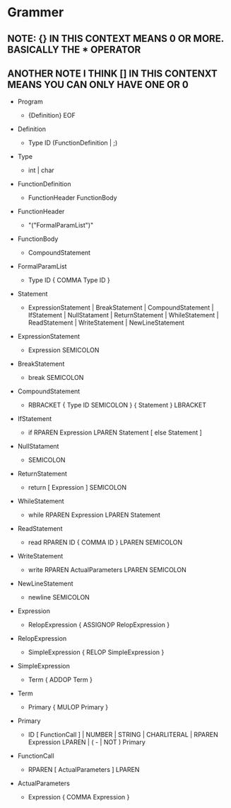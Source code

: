 # Grammer

## NOTE: {} IN THIS CONTEXT MEANS 0 OR MORE. BASICALLY THE * OPERATOR 
## ANOTHER NOTE I THINK [] IN THIS CONTENXT MEANS YOU CAN ONLY HAVE ONE OR 0

+ Program
    + {Definition} EOF
+ Definition
    + Type ID (FunctionDefinition | ;)
+ Type
    + int | char
+ FunctionDefinition
    + FunctionHeader FunctionBody
+ FunctionHeader
    + "("FormalParamList")"
+ FunctionBody
    + CompoundStatement
+ FormalParamList
    + Type ID { COMMA Type ID } 
+ Statement
    + ExpressionStatement | BreakStatement | CompoundStatement | IfStatement | NullStatament | ReturnStatement | WhileStatement | ReadStatement | WriteStatement | NewLineStatement

+ ExpressionStatement
    + Expression SEMICOLON
+ BreakStatement
    + break SEMICOLON
+ CompoundStatement 
    + RBRACKET { Type ID SEMICOLON } { Statement } LBRACKET
+ IfStatement
    + if RPAREN Expression LPAREN Statement [ else Statement ] 
+ NullStatament
    + SEMICOLON
+ ReturnStatement
    + return [ Expression ] SEMICOLON
+ WhileStatement
    + while RPAREN Expression LPAREN Statement
+ ReadStatement
    + read RPAREN ID { COMMA ID } LPAREN SEMICOLON
+ WriteStatement
    + write RPAREN ActualParameters LPAREN SEMICOLON
+ NewLineStatement
    + newline SEMICOLON
+ Expression
    + RelopExpression { ASSIGNOP RelopExpression } 
+ RelopExpression
    + SimpleExpression { RELOP SimpleExpression } 
+ SimpleExpression
    + Term { ADDOP Term } 
+ Term 
    + Primary { MULOP Primary } 
+ Primary 
    + ID [ FunctionCall ] | NUMBER | STRING | CHARLITERAL | RPAREN Expression LPAREN | ( - | NOT ) Primary
+ FunctionCall
    + RPAREN [ ActualParameters ] LPAREN
+ ActualParameters
    + Expression { COMMA Expression }

